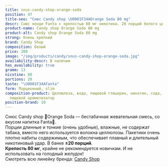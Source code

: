 ```yaml
---
title: snus-candy-shop-orange-soda
position: 47
title-seo: "Снюс Candy shop \U0001F34AOrange Soda 80 mg"
descr: Снюс кенди Fanta с крепостью 80 мг никотина. 20 порций белого цвета.
product-name: Candy shop Orange Soda 80 mg
product-alt: Candy shop Orange Soda 80 mg
strong: Очень крепкий
brand: Candy Shop
composition: Белый
price: 200
image: "/img/products/candy/snus-candy-shop-orange-soda.jpg"
availability-descr: В наличии
has_availability: true
gramm: 13
nicotine: 80
portions: 20
taste: "\U0001F34AFanta"
form: Порционный, slim
composition-product: Целлюлоза, вода, пищевой глицерин, никотин, сода, карбонат натрия,
  пищевой ароматизатор
position-brand: 10
---
```


Снюс Candy shop 🍊Orange Soda — бестабачная жевательная смесь, со вкусом напитка Fanta🍊.<br>
Порции длинные и тонкие (очень удобные),  влажные, не содержат табака, вместо него используется волокна целлюлозы. Пакетики очень плотно набиты содержимым, что обеспечивает плавный и длительный никотиновый удар. В банке **±20 порций**.<br>
**Крепость 80 мг**, крайне не рекомендуется новичкам. И не использовать на голодный желудок!<br>
Смотреть всю линейку бренда: <a href="/candy-shop-snus">Candy Shop</a>